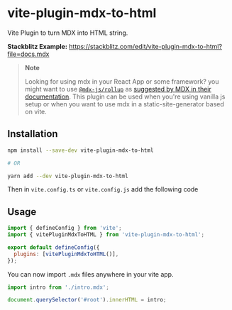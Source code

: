 # vite-plugin-mdx-to-html

Vite Plugin to turn MDX into HTML string.

**Stackblitz Example:** https://stackblitz.com/edit/vite-plugin-mdx-to-html?file=docs.mdx

> **Note**
>
> Looking for using mdx in your React App or some framework? you might want to use [`@mdx-js/rollup`](https://mdxjs.com/packages/rollup/) as [suggested by MDX in their documentation](https://mdxjs.com/docs/getting-started/#bundler). This plugin can be used when you're using vanilla js setup or when you want to use mdx in a static-site-generator based on vite.


## Installation

```sh
npm install --save-dev vite-plugin-mdx-to-html

# OR

yarn add --dev vite-plugin-mdx-to-html
```

Then in `vite.config.ts` or `vite.config.js` add the following code 

## Usage

```js
import { defineConfig } from 'vite';
import { vitePluginMdxToHTML } from 'vite-plugin-mdx-to-html';

export default defineConfig({
  plugins: [vitePluginMdxToHTML()],
});
```

You can now import `.mdx` files anywhere in your vite app.


```js
import intro from './intro.mdx';

document.querySelector('#root').innerHTML = intro;
```